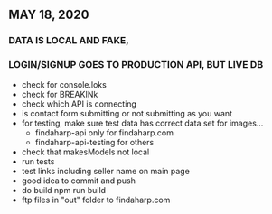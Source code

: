 ## MAY 18, 2020
### DATA IS LOCAL AND FAKE, 
### LOGIN/SIGNUP GOES TO PRODUCTION API, BUT LIVE DB

- check for console.loks
- check for BREAKINk
- check which API is connecting
- is contact form submitting or not submitting as you want
- for testing, make sure test data has correct data set for images...
    - findaharp-api only for findaharp.com
    - findaharp-api-testing for others
- check that makesModels not local
- run tests
- test links including seller name on main page
- good idea to commit and push
- do build npm run build
- ftp files in "out" folder to findaharp.com